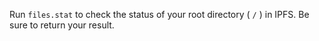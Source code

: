 Run `files.stat` to check the status of your root directory ( `/` ) in IPFS. Be sure to return your result.
